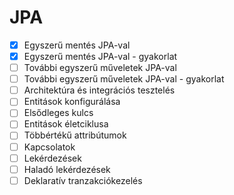 # JPA

* [X] Egyszerű mentés JPA-val
* [X] Egyszerű mentés JPA-val - gyakorlat
* [ ] További egyszerű műveletek JPA-val
* [ ] További egyszerű műveletek JPA-val - gyakorlat
* [ ] Architektúra és integrációs tesztelés
* [ ] Entitások konfigurálása
* [ ] Elsődleges kulcs
* [ ] Entitások életciklusa
* [ ] Többértékű attribútumok
* [ ] Kapcsolatok
* [ ] Lekérdezések
* [ ] Haladó lekérdezések
* [ ] Deklaratív tranzakciókezelés

